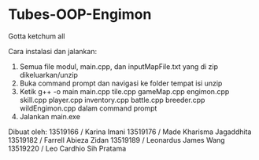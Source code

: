 # Tubes-OOP-Engimon
Gotta ketchum all

Cara instalasi dan jalankan:
1. Semua file modul, main.cpp, dan inputMapFile.txt yang di zip dikeluarkan/unzip
2. Buka command prompt dan navigasi ke folder tempat isi unzip
3. Ketik g++ -o main main.cpp tile.cpp gameMap.cpp engimon.cpp skill.cpp player.cpp inventory.cpp battle.cpp breeder.cpp wildEngimon.cpp dalam command prompt
4. Jalankan main.exe

Dibuat oleh:
13519166 / Karina Imani
13519176 / Made Kharisma Jagaddhita
13519182 / Farrell Abieza Zidan
13519189 / Leonardus James Wang
13519220 / Leo Cardhio Sih Pratama 
